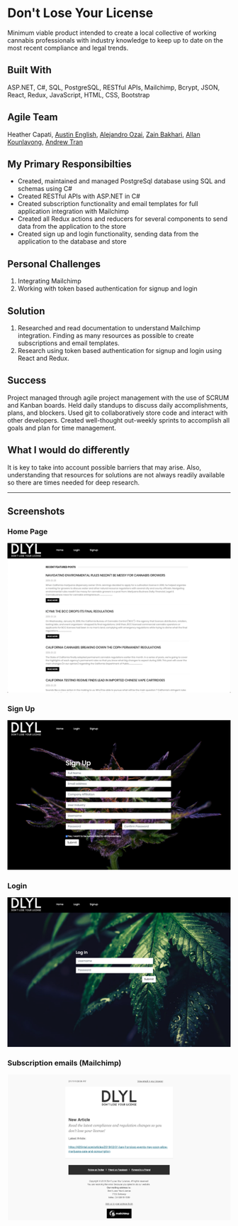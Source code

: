 # Don't Lose Your License 

Minimum viable product intended to create a local collective of working cannabis professionals with industry knowledge to keep up to date on the most recent compliance and legal trends. 

## Built With

ASP.NET, C#, SQL, PostgreSQL, RESTful APIs, Mailchimp, Bcrypt, JSON, React, Redux, JavaScript, HTML, CSS, Bootstrap 

## Agile Team 

Heather Capati, [Austin English](https://github.com/AustinEnglish), [Alejandro Ozai](https://github.com/FireLordOzai01), [Zain Bakhari](https://github.com/zbokhari), [Allan Kounlavong](https://github.com/AKounlavong), [Andrew Tran](https://github.com/andrewtronn)

## My Primary Responsibilties

* Created, maintained and managed PostgreSql database using SQL and schemas using C#
* Created RESTful APIs with ASP.NET in C# 
* Created subscription functionality and email templates for full application integration with Mailchimp
* Created all Redux actions and reducers for several components to send data from the application to the store
* Created sign up and login functionality, sending data from the application to the database and store

## Personal Challenges

1. Integrating Mailchimp
2. Working with token based authentication for signup and login

## Solution

1. Researched and read documentation to understand Mailchimp integration. Finding as many resources as possible to create subscriptions and email templates.
2. Research using token based authentication for signup and login using React and Redux.

## Success

Project managed through agile project management with the use of SCRUM and Kanban boards. Held daily standups to discuss daily accomplishments, plans, and blockers. Used git to collaboratively store code and interact with other developers. Created well-thought out-weekly sprints to accomplish all goals and plan for time management. 

## What I would do differently

It is key to take into account possible barriers that may arise. Also, understanding that resources for solutions are not always readily available so there are times needed for deep research. 

______________________________________________

## Screenshots

### Home Page

![alt text](/Screenshots/Homepage.png)

### Sign Up 

![alt text](/Screenshots/Signup.png)

### Login 

![alttext](/Screenshots/Login.png)

### Subscription emails (Mailchimp)

![alttext](/Screenshots/Mailchimp.png)